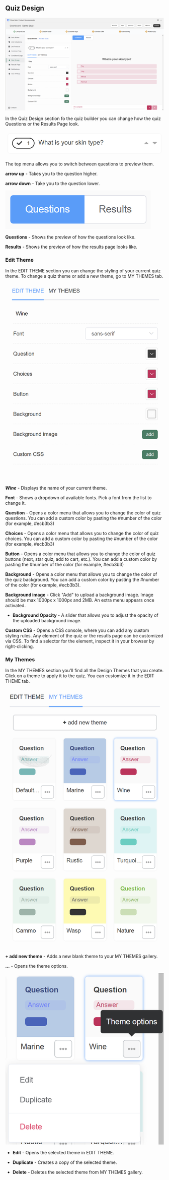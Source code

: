
## Quiz Design

![quiz builder quiz design](/images/manual_quizbuilder_quizdesign.png)

In the Quiz Design section fo the quiz builder you can change how the quiz Questions or the Results Page look.

![quiz builder quiz design switch question](/images/manual_quizbuilder_quizdesign_switchquestion.png)

The top menu allows you to switch between questions to preview them.

**arrow up** - Takes you to the question higher.

**arrow down** - Take you to the question lower.

![quiz builder quiz design](/images/manual_quizbuilder_quizdesign_questionresults.png)

**Questions** - Shows the preview of how the questions look like.

**Results** - Shows the preview of how the results page looks like.

### Edit Theme

In the EDIT THEME section you can change the styling of your current quiz theme. To change a quiz theme or add a new theme, go to MY THEMES tab.

![quiz builder quiz design edit theme](/images/manual_quizbuilder_quizdesign_edittheme.png)

***Wine*** - Displays the name of your current theme.

**Font** - Shows a dropdown of available fonts. Pick a font from the list to change it.

**Question** - Opens a color menu that allows you to change the color of quiz questions. You can add a custom color by pasting the #number of the color (for example, #ecb3b3)

**Choices** - Opens a color menu that allows you to change the color of quiz choices.  You can add a custom color by pasting the #number of the color (for example, #ecb3b3)

**Button** - Opens a color menu that allows you to change the color of quiz buttons (next, star quiz, add to cart, etc.).  You can add a custom color by pasting the #number of the color (for example, #ecb3b3)

**Background** - Opens a color menu that allows you to change the color of the quiz background. You can add a custom color by pasting the #number of the color (for example, #ecb3b3).

**Background image** - Click "Add" to upload a background image. Image should be max 1000px x 1000px and 2MB. An extra menu appears once activated.

- **Background Opacity** - A slider that allows you to adjust the opacity of the uploaded background image.

**Custom CSS** - Opens a CSS console, where you can add any custom styling rules. Any element of the quiz or the resutls page can be customized via CSS. To find a selector for the element, inspect it in your browser by right-clicking.

### My Themes

In the MY THEMES section you'll find all the Design Themes that you create. Click on a theme to apply it to the quiz. You can customize it in the EDIT THEME tab.

![quiz builder quiz design my themes](/images/manual_quizbuilder_quizdesign_mythemes.png)

**+ add new theme** - Adds a new blank theme to your MY THEMES gallery.

**...** - Opens the theme options.

![quiz builder quiz design my themes theme options](/images/manual_quizbuilder_quizdesign_mythemes_themeoptions.png)

- **Edit** - Opens the selected theme in EDIT THEME.

- **Duplicate** - Creates a copy of the selected theme.

- **Delete** - Deletes the selected theme from MY THEMES gallery.